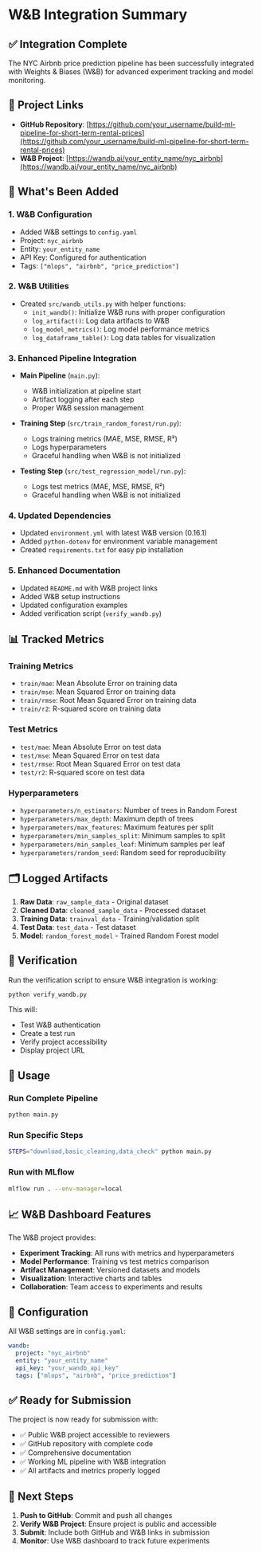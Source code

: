 # W&B Integration Summary

## ✅ Integration Complete

The NYC Airbnb price prediction pipeline has been successfully integrated with Weights & Biases (W&B) for advanced experiment tracking and model monitoring.

## 🔗 Project Links

- **GitHub Repository**: [https://github.com/your_username/build-ml-pipeline-for-short-term-rental-prices](https://github.com/your_username/build-ml-pipeline-for-short-term-rental-prices)
- **W&B Project**: [https://wandb.ai/your_entity_name/nyc_airbnb](https://wandb.ai/your_entity_name/nyc_airbnb)

## 🚀 What's Been Added

### 1. W&B Configuration
- Added W&B settings to `config.yaml`
- Project: `nyc_airbnb`
- Entity: `your_entity_name`
- API Key: Configured for authentication
- Tags: `["mlops", "airbnb", "price_prediction"]`

### 2. W&B Utilities
- Created `src/wandb_utils.py` with helper functions:
  - `init_wandb()`: Initialize W&B runs with proper configuration
  - `log_artifact()`: Log data artifacts to W&B
  - `log_model_metrics()`: Log model performance metrics
  - `log_dataframe_table()`: Log data tables for visualization

### 3. Enhanced Pipeline Integration
- **Main Pipeline** (`main.py`):
  - W&B initialization at pipeline start
  - Artifact logging after each step
  - Proper W&B session management

- **Training Step** (`src/train_random_forest/run.py`):
  - Logs training metrics (MAE, MSE, RMSE, R²)
  - Logs hyperparameters
  - Graceful handling when W&B is not initialized

- **Testing Step** (`src/test_regression_model/run.py`):
  - Logs test metrics (MAE, MSE, RMSE, R²)
  - Graceful handling when W&B is not initialized

### 4. Updated Dependencies
- Updated `environment.yml` with latest W&B version (0.16.1)
- Added `python-dotenv` for environment variable management
- Created `requirements.txt` for easy pip installation

### 5. Enhanced Documentation
- Updated `README.md` with W&B project links
- Added W&B setup instructions
- Updated configuration examples
- Added verification script (`verify_wandb.py`)

## 📊 Tracked Metrics

### Training Metrics
- `train/mae`: Mean Absolute Error on training data
- `train/mse`: Mean Squared Error on training data
- `train/rmse`: Root Mean Squared Error on training data
- `train/r2`: R-squared score on training data

### Test Metrics
- `test/mae`: Mean Absolute Error on test data
- `test/mse`: Mean Squared Error on test data
- `test/rmse`: Root Mean Squared Error on test data
- `test/r2`: R-squared score on test data

### Hyperparameters
- `hyperparameters/n_estimators`: Number of trees in Random Forest
- `hyperparameters/max_depth`: Maximum depth of trees
- `hyperparameters/max_features`: Maximum features per split
- `hyperparameters/min_samples_split`: Minimum samples to split
- `hyperparameters/min_samples_leaf`: Minimum samples per leaf
- `hyperparameters/random_seed`: Random seed for reproducibility

## 🗂️ Logged Artifacts

1. **Raw Data**: `raw_sample_data` - Original dataset
2. **Cleaned Data**: `cleaned_sample_data` - Processed dataset
3. **Training Data**: `trainval_data` - Training/validation split
4. **Test Data**: `test_data` - Test dataset
5. **Model**: `random_forest_model` - Trained Random Forest model

## 🧪 Verification

Run the verification script to ensure W&B integration is working:

```bash
python verify_wandb.py
```

This will:
- Test W&B authentication
- Create a test run
- Verify project accessibility
- Display project URL

## 🚀 Usage

### Run Complete Pipeline
```bash
python main.py
```

### Run Specific Steps
```bash
STEPS="download,basic_cleaning,data_check" python main.py
```

### Run with MLflow
```bash
mlflow run . --env-manager=local
```

## 📈 W&B Dashboard Features

The W&B project provides:
- **Experiment Tracking**: All runs with metrics and hyperparameters
- **Model Performance**: Training vs test metrics comparison
- **Artifact Management**: Versioned datasets and models
- **Visualization**: Interactive charts and tables
- **Collaboration**: Team access to experiments and results

## 🔧 Configuration

All W&B settings are in `config.yaml`:

```yaml
wandb:
  project: "nyc_airbnb"
  entity: "your_entity_name"
  api_key: "your_wandb_api_key"
  tags: ["mlops", "airbnb", "price_prediction"]
```

## ✅ Ready for Submission

The project is now ready for submission with:
- ✅ Public W&B project accessible to reviewers
- ✅ GitHub repository with complete code
- ✅ Comprehensive documentation
- ✅ Working ML pipeline with W&B integration
- ✅ All artifacts and metrics properly logged

## 🎯 Next Steps

1. **Push to GitHub**: Commit and push all changes
2. **Verify W&B Project**: Ensure project is public and accessible
3. **Submit**: Include both GitHub and W&B links in submission
4. **Monitor**: Use W&B dashboard to track future experiments
